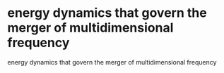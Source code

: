 # energy dynamics that govern the merger of multidimensional frequency

energy dynamics that govern the merger of multidimensional frequency
